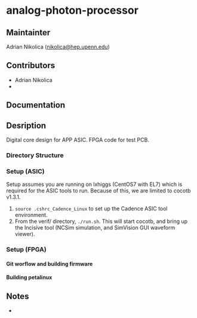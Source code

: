 # analog-photon-processor

## Maintainter

Adrian Nikolica (nikolica@hep.upenn.edu)

## Contributors
* Adrian Nikolica
* 

## Documentation

## Desription
Digital core design for APP ASIC. FPGA code for test PCB.

### Directory Structure 

### Setup (ASIC)
Setup assumes you are running on lxhiggs (CentOS7 with EL7) which is required for the ASIC tools to run. Because of this, we are limited to cocotb v1.3.1.

1. `source .cshrc_Cadence_Linux` to set up the Cadence ASIC tool environment.
2. From the verif/ directory, `./run.sh`.  This will start cocotb, and bring up the Incisive tool (NCSim simulation, and SimVision GUI waveform viewer). 

### Setup (FPGA)

#### Git worflow and building firmware

#### Building petalinux

## Notes
* 
